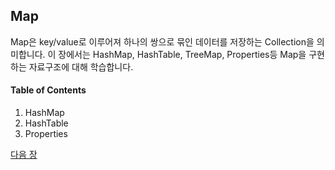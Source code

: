## Map
Map은 key/value로 이루어져 하나의 쌍으로 묶인 데이터를 저장하는 Collection을 의미합니다. 이 장에서는 HashMap, HashTable, TreeMap, Properties등 Map을 구현하는 자료구조에 대해 학습합니다.

#### Table of Contents
1. HashMap
2. HashTable
3. Properties

<a href="./24_Map_인터페이스.md">다음 장</a>

